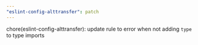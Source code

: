 ```yaml
---
"eslint-config-alttransfer": patch
---
```


chore(eslint-config-alttransfer): update rule to error when not adding `type` to type imports
